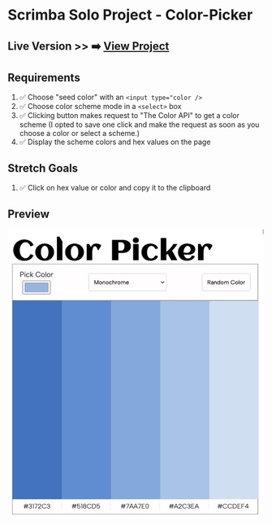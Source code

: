 # Scrimba Solo Project - Color-Picker

## Live Version >> ➡️ [View Project](https://rapidisimo.github.io/Color-Picker/)

## Requirements
1. ✅ Choose "seed color" with an ```<input type="color />```
2. ✅ Choose color scheme mode in a ```<select>``` box
3. ✅ Clicking button makes request to "The Color API" to get a color scheme (I opted to save one click and make the request as soon as you choose a color or select a scheme.)
4. ✅ Display the scheme colors and hex values on the page

## Stretch Goals
1. ✅ Click on hex value or color and copy it to the clipboard

## Preview
![App-Preview](preview.jpg)